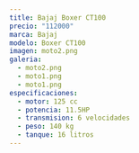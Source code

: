 ```yaml
---
title: Bajaj Boxer CT100
precio: "112000"
marca: Bajaj
modelo: Boxer CT100
imagen: moto2.png
galeria:
  - moto2.png
  - moto1.png
  - moto1.png
especificaciones:
  - motor: 125 cc
  - potencia: 11.5HP
  - transmision: 6 velocidades
  - peso: 140 kg
  - tanque: 16 litros
---
```

